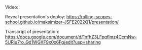 Video: 

Reveal presentation's deploy: https://rolling-scopes-school.github.io/maksimizer-JSFE2022Q1/presentation/

Transcript of presentation: https://docs.google.com/document/d/1nfhZ3LFpqflmz4CcmNw-5URiu7ro_Gd1WGXF9x0x6Fg/edit?usp=sharing
